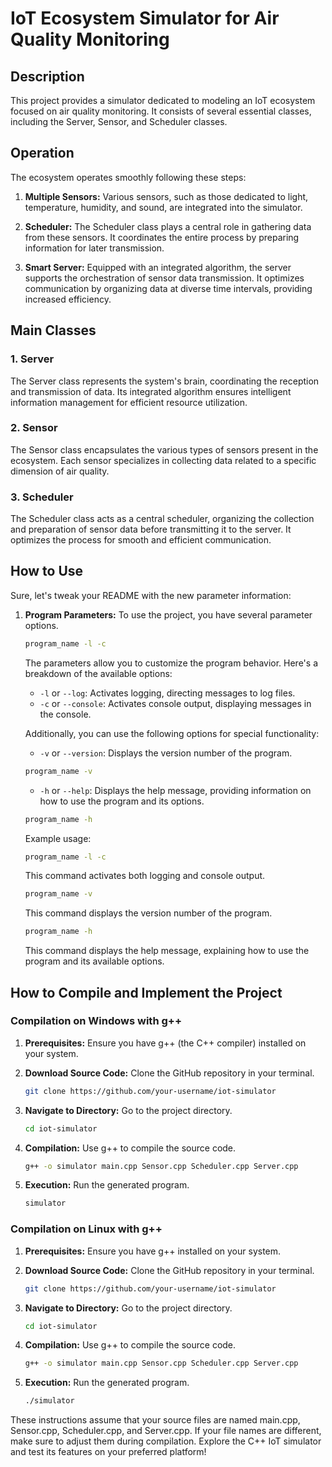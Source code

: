 # IoT Ecosystem Simulator for Air Quality Monitoring

## Description

This project provides a simulator dedicated to modeling an IoT ecosystem focused on air quality monitoring. It consists of several essential classes, including the Server, Sensor, and Scheduler classes.

## Operation

The ecosystem operates smoothly following these steps:

1. **Multiple Sensors:** Various sensors, such as those dedicated to light, temperature, humidity, and sound, are integrated into the simulator.

2. **Scheduler:** The Scheduler class plays a central role in gathering data from these sensors. It coordinates the entire process by preparing information for later transmission.

3. **Smart Server:** Equipped with an integrated algorithm, the server supports the orchestration of sensor data transmission. It optimizes communication by organizing data at diverse time intervals, providing increased efficiency.

## Main Classes

### 1. Server

The Server class represents the system's brain, coordinating the reception and transmission of data. Its integrated algorithm ensures intelligent information management for efficient resource utilization.

### 2. Sensor

The Sensor class encapsulates the various types of sensors present in the ecosystem. Each sensor specializes in collecting data related to a specific dimension of air quality.

### 3. Scheduler

The Scheduler class acts as a central scheduler, organizing the collection and preparation of sensor data before transmitting it to the server. It optimizes the process for smooth and efficient communication.

## How to Use

Sure, let's tweak your README with the new parameter information:

1. **Program Parameters:** To use the project, you have several parameter options.

   ```bash
   program_name -l -c
   ```
   The parameters allow you to customize the program behavior. Here's a breakdown of the available options:

   - `-l` or `--log`: Activates logging, directing messages to log files.
   - `-c` or `--console`: Activates console output, displaying messages in the console.

   Additionally, you can use the following options for special functionality:

   - `-v` or `--version`: Displays the version number of the program.

   ```bash
   program_name -v
   ```

   - `-h` or `--help`: Displays the help message, providing information on how to use the program and its options.

   ```bash
   program_name -h
   ```

   Example usage:

   ```bash
   program_name -l -c
   ```

   This command activates both logging and console output.

   ```bash
   program_name -v
   ```

   This command displays the version number of the program.

   ```bash
   program_name -h
   ```

   This command displays the help message, explaining how to use the program and its available options.

## How to Compile and Implement the Project
### Compilation on Windows with g++

1. **Prerequisites:** Ensure you have g++ (the C++ compiler) installed on your system.

2. **Download Source Code:** Clone the GitHub repository in your terminal.

   ```bash
   git clone https://github.com/your-username/iot-simulator
   ```

3. **Navigate to Directory:** Go to the project directory.

   ```bash
   cd iot-simulator
   ```

4. **Compilation:** Use g++ to compile the source code.

   ```bash
   g++ -o simulator main.cpp Sensor.cpp Scheduler.cpp Server.cpp
   ```

5. **Execution:** Run the generated program.

   ```bash
   simulator
   ```

### Compilation on Linux with g++

1. **Prerequisites:** Ensure you have g++ installed on your system.

2. **Download Source Code:** Clone the GitHub repository in your terminal.

   ```bash
   git clone https://github.com/your-username/iot-simulator
   ```

3. **Navigate to Directory:** Go to the project directory.

   ```bash
   cd iot-simulator
   ```

4. **Compilation:** Use g++ to compile the source code.

   ```bash
   g++ -o simulator main.cpp Sensor.cpp Scheduler.cpp Server.cpp
   ```

5. **Execution:** Run the generated program.

   ```bash
   ./simulator
   ```

These instructions assume that your source files are named main.cpp, Sensor.cpp, Scheduler.cpp, and Server.cpp. If your file names are different, make sure to adjust them during compilation. Explore the C++ IoT simulator and test its features on your preferred platform!

